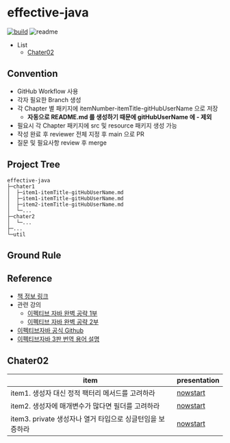 
# effective-java

[![build](https://github.com/now-start/effective-java/actions/workflows/pages/pages-build-deployment/badge.svg)](https://now-start.github.io/effective-java/)
![readme](https://github.com/now-start/effective-java/actions/workflows/readme.yml/badge.svg)

* List
    * [Chater02](#chater02)

## Convention

* GitHub Workflow 사용
* 각자 필요한 Branch 생성
* 각 Chapter 별 패키지에 itemNumber-itemTitle-gitHubUserName 으로 저장
  * **자동으로 README.md 를 생성하기 때문에 gitHubUserName 에 - 제외**
* 필요시 각 Chapter 패키지에 src 및 resource 패키지 생성 가능
* 작성 완료 후 reviewer 전체 지정 후 main 으로 PR
* 질문 및 필요사항 review 후 merge


## Project Tree

```
effective-java
├─chater1
│  ├─item1-itemTitle-gitHubUserName.md
│  ├─item1-itemTitle-gitHubUserName.md
│  ├─item2-itemTitle-gitHubUserName.md
│  └─...
├─chater2
│  └─...
├─...
└─util
```


## Ground Rule


## Reference

* [책 정보 링크](https://www.yes24.com/Product/Goods/65551284)
* 관련 강의
    - [이펙티브 자바 완벽 공략 1부](https://www.inflearn.com/course/%EC%9D%B4%ED%8E%99%ED%8B%B0%EB%B8%8C-%EC%9E%90%EB%B0%94-1)
    - [이펙티브 자바 완벽 공략 2부](https://www.inflearn.com/course/%EC%9D%B4%ED%8E%99%ED%8B%B0%EB%B8%8C-%EC%9E%90%EB%B0%94-2)
* [이펙티브자바 공식 Github](https://github.com/WegraLee/effective-java-3e-source-code)
* [이펙티브자바 3판 번역 용어 설명](https://docs.google.com/document/d/1Nw-_FJKre9x7Uy6DZ0NuAFyYUCjBPCpINxqrP0JFuXk/edit)


## Chater02

| item | presentation |
|------|--------------|
| item1. 생성자 대신 정적 팩터리 메서드를 고려하라 | [nowstart](https://github.com/now-start/effective-java/blob/main/chater02item1-생성자%20대신%20정적%20팩터리%20메서드를%20고려하라-nowstart.md) |
| item2. 생성자에 매개변수가 많다면 필더를 고려하라 | [nowstart](https://github.com/now-start/effective-java/blob/main/chater02item2-생성자에%20매개변수가%20많다면%20필더를%20고려하라-nowstart.md) |
| item3. private 생성자나 열거 타입으로 싱글턴임을 보증하라 | [nowstart](https://github.com/now-start/effective-java/blob/main/chater02item3-private%20생성자나%20열거%20타입으로%20싱글턴임을%20보증하라-nowstart.md) |
